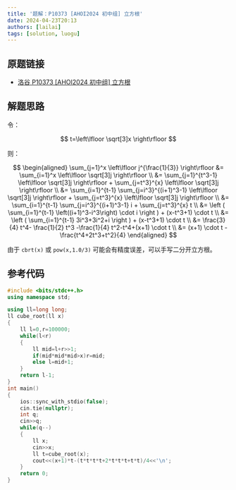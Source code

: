 ```yaml
---
title: '题解：P10373 [AHOI2024 初中组] 立方根'
date: 2024-04-23T20:13
authors: [lailai]
tags: [solution, luogu]
---
```


## 原题链接

- [洛谷 P10373 [AHOI2024 初中组] 立方根](https://www.luogu.com.cn/problem/P10373)

<!-- truncate -->

## 解题思路

令：

$$
t=\left\lfloor \sqrt[3]x \right\rfloor
$$

则：

$$
\begin{aligned}
\sum_{j=1}^x \left\lfloor j^{\frac{1}{3}} \right\rfloor &= \sum_{i=1}^x \left\lfloor \sqrt[3]j \right\rfloor \\
  &= \sum_{j=1}^{t^3-1} \left\lfloor \sqrt[3]j \right\rfloor + \sum_{j=t^3}^{x} \left\lfloor \sqrt[3]j \right\rfloor \\
  &= \sum_{i=1}^{t-1} \sum_{j=i^3}^{(i+1)^3-1} \left\lfloor \sqrt[3]j \right\rfloor + \sum_{j=t^3}^{x} \left\lfloor \sqrt[3]j \right\rfloor \\
  &= \sum_{i=1}^{t-1} \sum_{j=i^3}^{(i+1)^3-1} i + \sum_{j=t^3}^{x} t \\
  &= \left ( \sum_{i=1}^{t-1} \left((i+1)^3-i^3\right) \cdot i \right ) + (x-t^3+1) \cdot t \\
  &= \left ( \sum_{i=1}^{t-1} 3i^3+3i^2+i \right ) + (x-t^3+1) \cdot t \\
  &= \frac{3}{4} t^4- \frac{1}{2} t^3 -\frac{1}{4} t^2-t^4+(x+1) \cdot t \\
  &= (x+1) \cdot t - \frac{t^4+2t^3+t^2}{4}
\end{aligned}
$$

由于 `cbrt(x)` 或 `pow(x,1.0/3)` 可能会有精度误差，可以手写二分开立方根。

## 参考代码

```cpp
#include <bits/stdc++.h>
using namespace std;

using ll=long long;
ll cube_root(ll x)
{
	ll l=0,r=100000;
	while(l<r)
	{
		ll mid=l+r>>1;
		if(mid*mid*mid>x)r=mid;
		else l=mid+1;
	}
	return l-1;
}
int main()
{
	ios::sync_with_stdio(false);
	cin.tie(nullptr);
	int q;
	cin>>q;
	while(q--)
	{
		ll x;
		cin>>x;
		ll t=cube_root(x);
		cout<<(x+1)*t-(t*t*t*t+2*t*t*t+t*t)/4<<'\n';
	}
	return 0;
}
```
